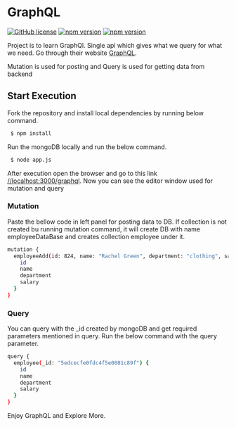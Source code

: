# GraphQL

[![GitHub license](https://img.shields.io/badge/license-MIT-blue.svg)](https://github.com/facebook/react/blob/master/LICENSE) [![npm version](https://img.shields.io/badge/express-v4.17.1-green)](https://www.npmjs.com/package/express) [![npm version](https://img.shields.io/badge/GraphQL-v14.5.5-red)](https://www.npmjs.com/package/graphql) 

Project is to learn GraphQl. Single api which gives what we query for what we need. Go through their website [GraphQL].

Mutation is used for posting and Query is used for getting data from backend

## Start Execution
Fork the repository and install local dependencies by running below command.

```sh
 $ npm install
```

Run the mongoDB locally and run the below command.

```sh
 $ node app.js
```

After execution open the browser and go to this link [//localhost:3000/graphql].
Now you can see the editor window used for mutation and query

### Mutation
Paste the bellow code in left panel for posting data to DB. If collection is not created bu running mutation command, it will create DB with name employeeDataBase and creates collection employee under it.

```sh
mutation {
  employeeAdd(id: 824, name: "Rachel Green", department: "clothing", salary: 87000) {
    id
    name
    department
    salary
  }
}
```

### Query
You can query with the _id created by mongoDB and get required parameters  mentioned in query. Run the below command with the query parameter.

```sh
query {
  employee(_id: "5edcecfe0fdc4f5e0081c89f") {
    id
    name
    department
    salary
  }
}
```
Enjoy GraphQL and Explore More.

[GraphQL]: <https://graphql.org/>
[//localhost:3000/graphql]: <http://localhost:3000/graphql>